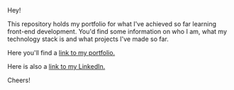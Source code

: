 Hey!

This repository holds my portfolio for what I've achieved so far learning front-end development. You'd find some information on who I am, what my technology stack is and what projects I've made so far. 

Here you'll find a [link to my portfolio.](https://vlakh-portfolio.netlify.app/)

Here is also a [link to my LinkedIn.](https://www.linkedin.com/in/artem-vlakh-407b36183/)

Cheers!
